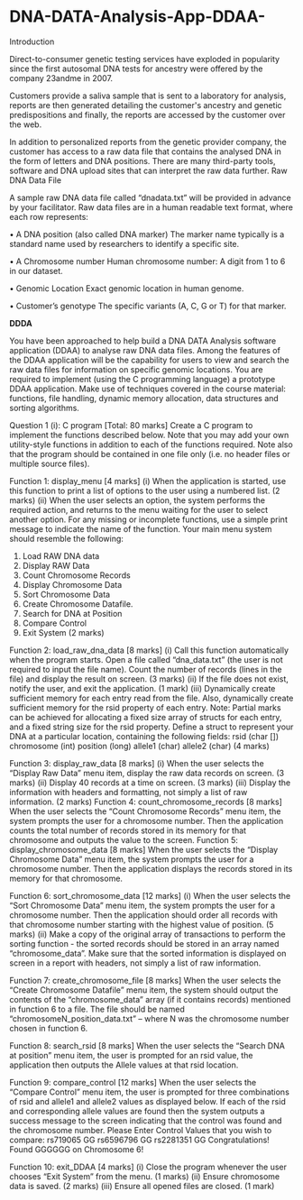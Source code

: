 # DNA-DATA-Analysis-App-DDAA-

Introduction

Direct-to-consumer genetic testing services have exploded in popularity since 
the first autosomal DNA tests for ancestry were offered by the company 
23andme in 2007.

Customers provide a saliva sample that is sent to a laboratory for analysis, 
reports are then generated detailing the customer's ancestry and genetic 
predispositions and finally, the reports are accessed by the customer over the 
web.

In addition to personalized reports from the genetic provider company, the 
customer has access to a raw data file that contains the analysed DNA in the 
form of letters and DNA positions. There are many third-party tools, software 
and DNA upload sites that can interpret the raw data further.
Raw DNA Data File

A sample raw DNA data file called “dnadata.txt” will be provided in advance by 
your facilitator. Raw data files are in a human readable text format, where 
each row represents:

• A DNA position (also called DNA marker)
The marker name typically is a standard name used by researchers to
identify a specific site.

• A Chromosome number
Human chromosome number: A digit from 1 to 6 in our dataset.

• Genomic Location 
Exact genomic location in human genome.

• Customer’s genotype
The specific variants (A, C, G or T) for that marker.


**DDDA**

You have been approached to help build a DNA DATA Analysis software 
application (DDAA) to analyse raw DNA data files. Among the features of the 
DDAA application will be the capability for users to view and search the raw 
data files for information on specific genomic locations.
You are required to implement (using the C programming language) a prototype 
DDAA application. Make use of techniques covered in the course material: 
functions, file handling, dynamic memory allocation, data structures and sorting 
algorithms. 

Question 1 (i): C program [Total: 80 marks]
Create a C program to implement the functions described below. Note that you 
may add your own utility-style functions in addition to each of the functions 
required. Note also that the program should be contained in one file only (i.e. 
no header files or multiple source files). 

Function 1: display_menu [4 marks]
(i) When the application is started, use this function to print a list of options 
to the user using a numbered list. (2 marks)
(ii) When the user selects an option, the system performs the required action, 
and returns to the menu waiting for the user to select another option. For 
any missing or incomplete functions, use a simple print message to 
indicate the name of the function.
Your main menu system should resemble the following:
1. Load RAW DNA data
2. Display RAW Data
3. Count Chromosome Records
4. Display Chromosome Data
5. Sort Chromosome Data
6. Create Chromosome Datafile.
7. Search for DNA at Position
8. Compare Control 
9. Exit System
(2 marks)

Function 2: load_raw_dna_data [8 marks]
(i) Call this function automatically when the program starts. Open a file 
called “dna_data.txt” (the user is not required to input the file name). 
Count the number of records (lines in the file) and display the result 
on screen. (3 marks)
(ii) If the file does not exist, notify the user, and exit the application.
(1 mark)
(iii) Dynamically create sufficient memory for each entry read from the 
file. Also, dynamically create sufficient memory for the rsid property 
of each entry.
Note: Partial marks can be achieved for allocating a fixed size array 
of structs for each entry, and a fixed string size for the rsid property.
Define a struct to represent your DNA at a particular location, 
containing the following fields:
rsid (char [])
chromosome (int)
position (long)
allele1 (char)
allele2 (char)
(4 marks)

Function 3: display_raw_data [8 marks]
(i) When the user selects the “Display Raw Data” menu item, display
the raw data records on screen. (3 marks)
(ii) Display 40 records at a time on screen. (3 marks)
(iii) Display the information with headers and formatting, not simply a list 
of raw information. (2 marks)
Function 4: count_chromosome_records [8 marks]
When the user selects the “Count Chromosome Records” menu item, the 
system prompts the user for a chromosome number. Then the application 
counts the total number of records stored in its memory for that chromosome 
and outputs the value to the screen. 
Function 5: display_chromosome_data [8 marks]
When the user selects the “Display Chromosome Data” menu item, the system 
prompts the user for a chromosome number. Then the application displays the 
records stored in its memory for that chromosome. 

Function 6: sort_chromosome_data [12 marks]
(i) When the user selects the “Sort Chromosome Data” menu item, the 
system prompts the user for a chromosome number. Then the 
application should order all records with that chromosome number 
starting with the highest value of position. (5 marks)
(ii) Make a copy of the original array of transactions to perform the 
sorting function - the sorted records should be stored in an array 
named “chromosome_data”. Make sure that the sorted information is 
displayed on screen in a report with headers, not simply a list of raw 
information.

Function 7: create_chromosome_file [8 marks]
When the user selects the “Create Chromosome Datafile” menu item, the 
system should output the contents of the “chromosome_data” array (if it 
contains records) mentioned in function 6 to a file. The file should be named 
“chromosomeN_position_data.txt” – where N was the chromosome number 
chosen in function 6. 

Function 8: search_rsid [8 marks]
When the user selects the “Search DNA at position” menu item, the user is 
prompted for an rsid value, the application then outputs the Allele values at that 
rsid location.

Function 9: compare_control [12 marks]
When the user selects the “Compare Control” menu item, the user is prompted 
for three combinations of rsid and allele1 and allele2 values as displayed below. 
If each of the rsid and corresponding allele values are found then the system 
outputs a success message to the screen indicating that the control was found 
and the chromosome number.
Please Enter Control Values that you wish to compare:
rs719065 GG
rs6596796 GG
rs2281351 GG
Congratulations! Found GGGGGG on Chromosome 6!

Function 10: exit_DDAA [4 marks]
(i) Close the program whenever the user chooses “Exit System” from 
the menu. (1 marks)
(ii) Ensure chromosome data is saved. (2 marks)
(iii) Ensure all opened files are closed. (1 mark)

